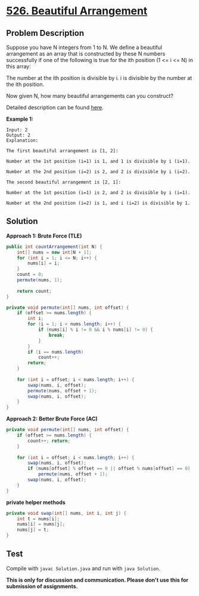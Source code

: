 # [526. Beautiful Arrangement][title]

## Problem Description

Suppose you have N integers from 1 to N. We define a beautiful arrangement as an array that is constructed by these N numbers successfully if one of the following is true for the ith position (1 <= i <= N) in this array:

The number at the ith position is divisible by i.
i is divisible by the number at the ith position.
 

Now given N, how many beautiful arrangements can you construct?

Detailed description can be found [here][title].

**Example 1:**

```
Input: 2
Output: 2
Explanation: 

The first beautiful arrangement is [1, 2]:

Number at the 1st position (i=1) is 1, and 1 is divisible by i (i=1).

Number at the 2nd position (i=2) is 2, and 2 is divisible by i (i=2).

The second beautiful arrangement is [2, 1]:

Number at the 1st position (i=1) is 2, and 2 is divisible by i (i=1).

Number at the 2nd position (i=2) is 1, and i (i=2) is divisible by 1.
```

## Solution

**Approach 1: Brute Force (TLE)**

```java
public int countArrangement(int N) {
    int[] nums = new int[N + 1];
    for (int i = 1; i <= N; i++) {
        nums[i] = i;
    }
    count = 0;
    permute(nums, 1);
    
    return count;
}

private void permute(int[] nums, int offset) {
    if (offset >= nums.length) {
        int i;
        for (i = 1; i < nums.length; i++) {
            if (nums[i] % i != 0 && i % nums[i] != 0) {
                break;
            }
        }
        if (i == nums.length)
            count++;
        return;
    }
    
    for (int i = offset; i < nums.length; i++) {
        swap(nums, i, offset);
        permute(nums, offset + 1);
        swap(nums, i, offset);
    }
}
```

**Approach 2: Better Brute Force (AC)**

```java
private void permute(int[] nums, int offset) {
    if (offset >= nums.length) {
        count++; return;
    }
    
    for (int i = offset; i < nums.length; i++) {
        swap(nums, i, offset);
        if (nums[offset] % offset == 0 || offset % nums[offset] == 0)
            permute(nums, offset + 1);
        swap(nums, i, offset);
    }
}
```

**private helper methods**

```java
private void swap(int[] nums, int i, int j) {
    int t = nums[i];
    nums[i] = nums[j];
    nums[j] = t;
}
```

## Test

Compile with `javac Solution.java` and run with `java Solution`.


**This is only for discussion and communication. Please don't use this for submission of assignments.**

[title]: https://leetcode.com/problems/beautiful-arrangement/